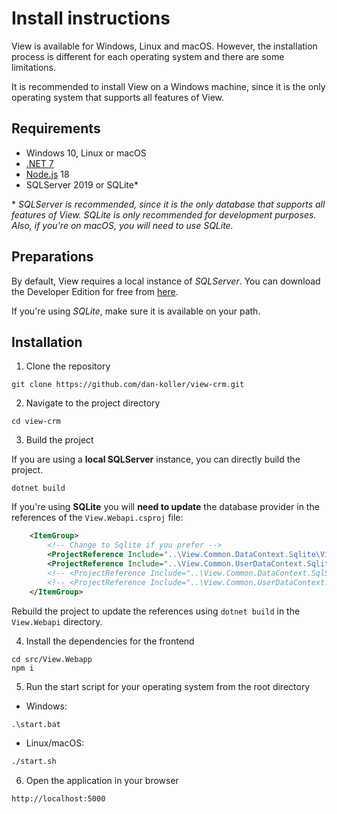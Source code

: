 # Install instructions

View is available for Windows, Linux and macOS. However, the installation process is different for each operating system and there are some limitations.

It is recommended to install View on a Windows machine, since it is the only operating system that supports all features of View.

## Requirements

-   Windows 10, Linux or macOS
-   [.NET 7](https://dotnet.microsoft.com/download/dotnet/7.0)
-   [Node.js](https://nodejs.org/en/) 18
-   SQLServer 2019 or SQLite\*

\* _SQLServer is recommended, since it is the only database that supports all features of View. SQLite is only recommended for development purposes. Also, if you're on macOS, you will need to use SQLite._

## Preparations

By default, View requires a local instance of _SQLServer_. You can download the Developer Edition for free from [here](https://www.microsoft.com/en-us/sql-server/sql-server-downloads).

If you're using _SQLite_, make sure it is available on your path.

## Installation

1. Clone the repository

```
git clone https://github.com/dan-koller/view-crm.git
```

2. Navigate to the project directory

```
cd view-crm
```

3. Build the project

If you are using a **local SQLServer** instance, you can directly build the project.

```
dotnet build
```

If you're using **SQLite** you will **need to update** the database provider in the references of the `View.Webapi.csproj` file:

```xml
	<ItemGroup>
		<!-- Change to Sqlite if you prefer -->
		<ProjectReference Include="..\View.Common.DataContext.Sqlite\View.Common.DataContext.Sqlite.csproj" />
		<ProjectReference Include="..\View.Common.UserDataContext.Sqlite\View.Common.UserDataContext.Sqlite.csproj" />
		<!-- <ProjectReference Include="..\View.Common.DataContext.SqlServer\View.Common.DataContext.SqlServer.csproj" />  -->
		<!-- <ProjectReference Include="..\View.Common.UserDataContext.SqlServer\View.Common.UserDataContext.SqlServer.csproj" />  -->
	</ItemGroup>
```

Rebuild the project to update the references using `dotnet build` in the `View.Webapi` directory.

4. Install the dependencies for the frontend

```
cd src/View.Webapp
npm i
```

5. Run the start script for your operating system from the root directory

-   Windows:

```bat
.\start.bat
```

-   Linux/macOS:

```sh
./start.sh
```

6. Open the application in your browser

```
http://localhost:5000
```
